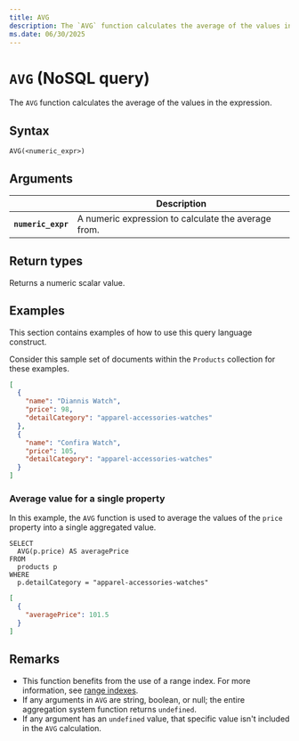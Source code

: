 ```yaml
---
title: AVG
description: The `AVG` function calculates the average of the values in the expression.
ms.date: 06/30/2025
---
```


# `AVG` (NoSQL query)

The `AVG` function calculates the average of the values in the expression.

## Syntax

```nosql
AVG(<numeric_expr>)
```

## Arguments

| | Description |
| --- | --- |
| **`numeric_expr`** | A numeric expression to calculate the average from. |

## Return types

Returns a numeric scalar value.

## Examples

This section contains examples of how to use this query language construct.

Consider this sample set of documents within the `Products` collection for these examples.

```json
[
  {
    "name": "Diannis Watch",
    "price": 98,
    "detailCategory": "apparel-accessories-watches"
  },
  {
    "name": "Confira Watch",
    "price": 105,
    "detailCategory": "apparel-accessories-watches"
  }
]
```

### Average value for a single property

In this example, the `AVG` function is used to average the values of the `price` property into a single aggregated value.

```nosql
SELECT
  AVG(p.price) AS averagePrice
FROM
  products p
WHERE
  p.detailCategory = "apparel-accessories-watches"
```

```json
[
  {
    "averagePrice": 101.5
  }
]
```

## Remarks

- This function benefits from the use of a range index. For more information, see [range indexes](/azure/cosmos-db/index-policy#includeexclude-strategy).
- If any arguments in `AVG` are string, boolean, or null; the entire aggregation system function returns `undefined`.
- If any argument has an `undefined` value, that specific value isn't included in the `AVG` calculation.
